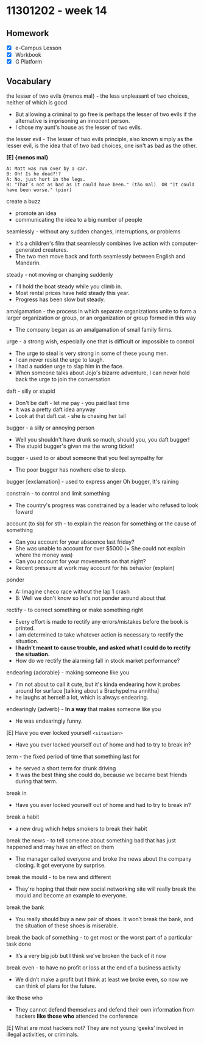 # 11301202 - week 14
## Homework
- [X] e-Campus Lesson
- [X] Workbook
- [X] G Platform

## Vocabulary
the lesser of two evils {menos mal} - the less unpleasant of two choices, neither of which is good
- But allowing a criminal to go free is perhaps the lesser of two evils if the alternative is imprisoning an innocent person.
-  I chose my aunt's house as the lesser of two evils.

the lesser evil - The lesser of two evils principle, also known simply as the lesser evil, is the idea that of two bad choices, one isn't as bad as the other.

**[E] {menos mal}** 
```
A: Matt was run over by a car.  
B: Oh! Is he dead?!?  
A: No, just hurt in the legs.
B: "That´s not as bad as it could have been." (tão mal)  OR "It could have been worse." (pior)
```

create a buzz
- promote an idea
- communicating the idea to a big number of people

seamlessly - without any sudden changes, interruptions, or problems
- It's a children's film that seamlessly combines live action with computer-generated creatures.
- The two men move back and forth seamlessly between English and Mandarin.

steady	- not moving or changing suddenly
- I'll hold the boat steady while you climb in.
- Most rental prices have held steady this year.
- Progress has been slow but steady.

amalgamation - the process in which separate organizations unite to form a larger organization or group, or an organization or group formed in this way
- The company began as an amalgamation of small family firms.	

urge - a strong wish, especially one that is difficult or impossible to control
- The urge to steal is very strong in some of these young men.
- I can never resist the urge to laugh.
- I had a sudden urge to slap him in the face.
- When someone talks about Jojo's bizarre adventure, I can never hold back the urge to join the conversation

daft - silly or stupid
- Don't be daft - let me pay - you paid last time
- It was a pretty daft idea anyway
- Look at that daft cat - she is chasing her tail

bugger - a silly or annoying person
- Well you shouldn't have drunk so much, should you, you daft bugger!
- The stupid bugger's given me the wrong ticket!

bugger - used to or about someone that you feel sympathy for
- The poor bugger has nowhere else to sleep.

bugger [exclamation] -  used to express anger
Oh bugger, It's raining

constrain - to control and limit something
- The country's progress was constrained by a leader who refused to look foward

account (to sb) for sth - to explain the reason for something or the cause of something
- Can you account for your abscence last friday?
- She was unable to account for over $5000 (= She could not explain where the money was)
- Can you account for your movements on that night?
- Recent pressure at work may account for his behavior (explain)

ponder 
- A: Imagine checo race without the lap 1 crash
- B: Well we don't know so let's not ponder around about that

rectify -  to correct something or make something right
- Every effort is made to rectify any errors/mistakes before the book is printed.
- I am determined to take whatever action is necessary to rectify the situation.
- **I hadn’t meant to cause trouble, and asked what I could do to rectify the situation.**
- How do we rectify the alarming fall in stock market performance?

endearing {adorable} - making someone like you
- I'm not about to call it cute, but it's kinda endearing how it probes around for surface [talking about a Brachypelma annitha]
- he laughs at herself a lot, which is always endearing.

endearingly {adverb} - **In a way** that makes someone like you
- He was endearingly funny.

[E] Have you ever locked yourself `<situation>`
- Have you ever locked yourself out of home and had to try to break in? 

term - the fixed period of time that something last for
- he served a short term for drunk driving
- It was the best thing she could do, because we became best friends during that term. 

break in 
- Have you ever locked yourself out of home and had to try to break in? 

break a habit
- a new drug which helps smokers to break their habit

break the news - to tell someone about something bad that has just happened and may have an effect on them
- The manager called everyone and broke the news about the company closing. It got everyone by surprise. 

break the mould - to be new and different
- They're hoping that their new social networking site will really break the mould and become an example to everyone.

 break the bank
 -  You really should buy a new pair of shoes. It won’t break the bank, and the situation of these shoes is miserable. 

break the back of something - to get most or the worst part of a particular task done
-  It’s a very big job but I think we’ve broken the back of it now

break even - to have no profit or loss at the end of a business activity
- We didn’t make a profit but I think at least we broke even, so now we can think of plans for the future. 

 like those who
 - They cannot defend themselves and defend their own information from hackers **like those who** attended the conference

[E] What are most hackers not? They are not young ‘geeks’ involved in illegal activities, or criminals.
